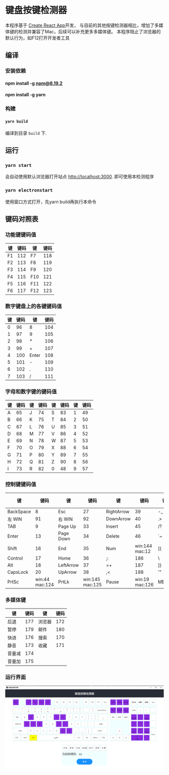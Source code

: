 # 键盘按键检测器

本程序基于 [Create React App](https://github.com/facebook/create-react-app)开发， 与目前的其他按键检测器相比，增加了多媒体键的检测并兼容了Mac，后续可以补充更多多媒体键。 本程序阻止了浏览器的默认行为，如F12打开开发者工具

## 编译
### 安装依赖
#### npm install -g npm@8.19.2
#### npm install -g yarn
### 构建
#### `yarn build`
编译到目录 `build` 下.
## 运行
### `yarn start`
会自动使用默认浏览器打开站点 [http://localhost:3000](http://localhost:3000). 即可使用本检测程序

### `yarn electronstart`

使用窗口方式打开，先yarn build再执行本命令

## 键码对照表

### 功能键键码值

| 键   | 键码  | 键   | 键码  |
|-----|-----|-----|-----|
| F1  | 112 | F7  | 118 |
| F2  | 113 | F8  | 119 |
| F3  | 114 | F9  | 120 |
| F4  | 115 | F10 | 121 |
| F5  | 116 | F11 | 122 |
| F6  | 117 | F12 | 123 |

### 数字键盘上的各键键码值

| 键   | 键码  | 键     | 键码  |
|-----|-----|-------|-----|
| 0   | 96  | 8     | 104 |
| 1   | 97  | 9     | 105 |
| 2   | 98  | *     | 106 |
| 3   | 99  | +     | 107 |
| 4   | 100 | Enter | 108 |
| 5   | 101 | -     | 109 |
| 6   | 102 | .     | 110 |
| 7   | 103 | /     | 111 |

### 字母和数字键的键码值

| 键   | 键码  | 键   | 键码  | 键   | 键码  | 键   | 键码  |
|-----|-----|-----|-----|-----|-----|-----|-----|
| A   | 65  | J   | 74  | S   | 83  | 1   | 49  |
| B   | 66  | K   | 75  | T   | 84  | 2   | 50  |
| C   | 67  | L   | 76  | U   | 85  | 3   | 51  |
| D   | 68  | M   | 77  | V   | 86  | 4   | 52  |
| E   | 69  | N   | 78  | W   | 87  | 5   | 53  |
| F   | 70  | O   | 79  | X   | 88  | 6   | 54  |
| G   | 71  | P   | 80  | Y   | 89  | 7   | 55  |
| H   | 72  | Q   | 81  | Z   | 90  | 8   | 56  |
| I   | 73  | R   | 82  | 0   | 48  | 9   | 57  |

### 控制键键码值
| 键         | 键码             | 键         | 键码              | 键          | 键码             | 键    | 键码  |
|-----------|----------------|-----------|-----------------|------------|----------------|------|-----|
| BackSpace | 8              | Esc       | 27              | RightArrow | 39             | -_   | 189 |
| 左 WIN     | 91             | 右 WIN     | 92              | DownArrow  | 40             | .>   | 190 |
| TAB       | 9              | Page Up   | 33              | Insert     | 45             | /?   | 191 |
| Enter     | 13             | Page Down | 34              | Delete     | 46             | `~   | 192 |
| Shift     | 16             | End       | 35              | Num        | win:144 mac:12 | [{   | 219 |
| Control   | 17             | Home      | 36              | ;:         | 186            | \    | 220 |
| Alt       | 18             | LeftArrow | 37              | =+         | 187            | ]}   | 221 |
| CapsLock  | 20             | UpArrow   | 38              | ,<         | 188            | '"   | 222 |
| PrtSc     | win:44 mac:124 | PrtLk     | win:145 mac:125 | Pause      | win:19 mac:126 | MENU | 93  |

### 多媒体键
| 键   | 键码  | 键   | 键码  |
|-----|-----|-----|-----|
| 后退  | 177 | 浏览器 | 172 |
| 暂停  | 179 | 邮件  | 180 |
| 快进  | 176 | 搜索  | 170 |
| 静音  | 173 | 收藏  | 171 |
| 音量减 | 174 |
| 音量加 | 175 |

### 运行界面
![image](./public/key-detector.png)
